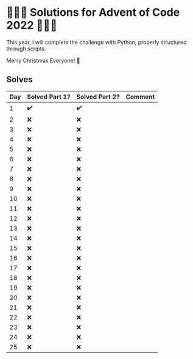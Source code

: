 # :christmas_tree::gift::christmas_tree: Solutions for Advent of Code 2022 :christmas_tree::gift::christmas_tree:

This year, I will complete the challenge with Python, properly structured through scripts.

Merry Christmas Everyone! :christmas_tree:

## Solves

| Day | Solved Part 1?     | Solved Part 2?     | Comment                              |
|-----|--------------------|--------------------|--------------------------------------|
| 1   | :heavy_check_mark: | :heavy_check_mark: |                                      |
| 2   | :x:                | :x:                |                                      |
| 3   | :x:                | :x:                |                                      |
| 4   | :x:                | :x:                |                                      |
| 5   | :x:                | :x:                |                                      |
| 6   | :x:                | :x:                |                                      |
| 7   | :x:                | :x:                |                                      |
| 8   | :x:                | :x:                |                                      |
| 9   | :x:                | :x:                |                                      |
| 10  | :x:                | :x:                |                                      |
| 11  | :x:                | :x:                |                                      |
| 12  | :x:                | :x:                |                                      |
| 13  | :x:                | :x:                |                                      |
| 14  | :x:                | :x:                |                                      |
| 15  | :x:                | :x:                |                                      |
| 16  | :x:                | :x:                |                                      |
| 17  | :x:                | :x:                |                                      |
| 18  | :x:                | :x:                |                                      |
| 19  | :x:                | :x:                |                                      |
| 20  | :x:                | :x:                |                                      |
| 21  | :x:                | :x:                |                                      |
| 22  | :x:                | :x:                |                                      |
| 23  | :x:                | :x:                |                                      |
| 24  | :x:                | :x:                |                                      |
| 25  | :x:                | :x:                |                                      |


